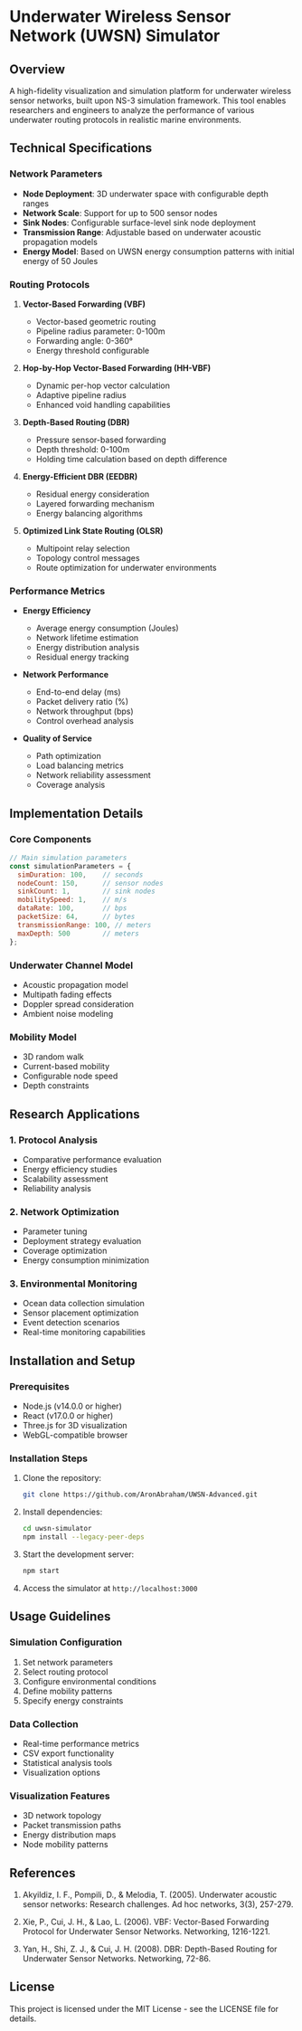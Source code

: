 # Underwater Wireless Sensor Network (UWSN) Simulator

## Overview
A high-fidelity visualization and simulation platform for underwater wireless sensor networks, built upon NS-3 simulation framework. This tool enables researchers and engineers to analyze the performance of various underwater routing protocols in realistic marine environments.

## Technical Specifications

### Network Parameters
- **Node Deployment**: 3D underwater space with configurable depth ranges
- **Network Scale**: Support for up to 500 sensor nodes
- **Sink Nodes**: Configurable surface-level sink node deployment
- **Transmission Range**: Adjustable based on underwater acoustic propagation models
- **Energy Model**: Based on UWSN energy consumption patterns with initial energy of 50 Joules

### Routing Protocols
1. **Vector-Based Forwarding (VBF)**
   - Vector-based geometric routing
   - Pipeline radius parameter: 0-100m
   - Forwarding angle: 0-360°
   - Energy threshold configurable

2. **Hop-by-Hop Vector-Based Forwarding (HH-VBF)**
   - Dynamic per-hop vector calculation
   - Adaptive pipeline radius
   - Enhanced void handling capabilities

3. **Depth-Based Routing (DBR)**
   - Pressure sensor-based forwarding
   - Depth threshold: 0-100m
   - Holding time calculation based on depth difference

4. **Energy-Efficient DBR (EEDBR)**
   - Residual energy consideration
   - Layered forwarding mechanism
   - Energy balancing algorithms

5. **Optimized Link State Routing (OLSR)**
   - Multipoint relay selection
   - Topology control messages
   - Route optimization for underwater environments

### Performance Metrics
- **Energy Efficiency**
  - Average energy consumption (Joules)
  - Network lifetime estimation
  - Energy distribution analysis
  - Residual energy tracking

- **Network Performance**
  - End-to-end delay (ms)
  - Packet delivery ratio (%)
  - Network throughput (bps)
  - Control overhead analysis

- **Quality of Service**
  - Path optimization
  - Load balancing metrics
  - Network reliability assessment
  - Coverage analysis

## Implementation Details

### Core Components
```javascript
// Main simulation parameters
const simulationParameters = {
  simDuration: 100,    // seconds
  nodeCount: 150,      // sensor nodes
  sinkCount: 1,        // sink nodes
  mobilitySpeed: 1,    // m/s
  dataRate: 100,       // bps
  packetSize: 64,      // bytes
  transmissionRange: 100, // meters
  maxDepth: 500        // meters
};
```

### Underwater Channel Model
- Acoustic propagation model
- Multipath fading effects
- Doppler spread consideration
- Ambient noise modeling

### Mobility Model
- 3D random walk
- Current-based mobility
- Configurable node speed
- Depth constraints

## Research Applications

### 1. Protocol Analysis
- Comparative performance evaluation
- Energy efficiency studies
- Scalability assessment
- Reliability analysis

### 2. Network Optimization
- Parameter tuning
- Deployment strategy evaluation
- Coverage optimization
- Energy consumption minimization

### 3. Environmental Monitoring
- Ocean data collection simulation
- Sensor placement optimization
- Event detection scenarios
- Real-time monitoring capabilities

## Installation and Setup

### Prerequisites
- Node.js (v14.0.0 or higher)
- React (v17.0.0 or higher)
- Three.js for 3D visualization
- WebGL-compatible browser

### Installation Steps
1. Clone the repository:
   ```bash
   git clone https://github.com/AronAbraham/UWSN-Advanced.git
   ```

2. Install dependencies:
   ```bash
   cd uwsn-simulator
   npm install --legacy-peer-deps
   ```

3. Start the development server:
   ```bash
   npm start
   ```

4. Access the simulator at `http://localhost:3000`

## Usage Guidelines

### Simulation Configuration
1. Set network parameters
2. Select routing protocol
3. Configure environmental conditions
4. Define mobility patterns
5. Specify energy constraints

### Data Collection
- Real-time performance metrics
- CSV export functionality
- Statistical analysis tools
- Visualization options

### Visualization Features
- 3D network topology
- Packet transmission paths
- Energy distribution maps
- Node mobility patterns

## References

1. Akyildiz, I. F., Pompili, D., & Melodia, T. (2005). Underwater acoustic sensor networks: Research challenges. Ad hoc networks, 3(3), 257-279.

2. Xie, P., Cui, J. H., & Lao, L. (2006). VBF: Vector-Based Forwarding Protocol for Underwater Sensor Networks. Networking, 1216-1221.

3. Yan, H., Shi, Z. J., & Cui, J. H. (2008). DBR: Depth-Based Routing for Underwater Sensor Networks. Networking, 72-86.

## License

This project is licensed under the MIT License - see the LICENSE file for details.
